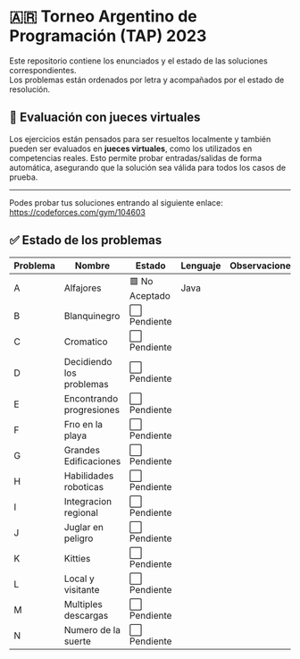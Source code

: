 # 🇦🇷 **Torneo Argentino de Programación (TAP) 2023**

Este repositorio contiene los enunciados y el estado de las soluciones correspondientes.  
Los problemas están ordenados por letra y acompañados por el estado de resolución.
## 🧪 Evaluación con jueces virtuales

Los ejercicios están pensados para ser resueltos localmente y también pueden ser evaluados en **jueces virtuales**, como los utilizados en competencias reales. Esto permite probar entradas/salidas de forma automática, asegurando que la solución sea válida para todos los casos de prueba.

---
Podes probar tus soluciones entrando al siguiente enlace:
https://codeforces.com/gym/104603
## ✅ Estado de los problemas

| Problema | Nombre                   | Estado       | Lenguaje | Observaciones                  |
|----------|--------------------------|--------------|----------|--------------------------------|
| A        | Alfajores                | 🟥 No Aceptado | Java  |                                |
| B        | Blanquinegro             | ⬜ Pendiente|          |                                |
| C        | Cromatico                | ⬜ Pendiente|          |                                |
| D        | Decidiendo los problemas | ⬜ Pendiente|          |                                |
| E        | Encontrando progresiones | ⬜ Pendiente|          |                                |
| F        | Frıo en la playa         | ⬜ Pendiente|          |                                |
| G        | Grandes Edificaciones    | ⬜ Pendiente|          |                                |
| H        | Habilidades roboticas    | ⬜ Pendiente|          |                                |
| I        | Integracion regional     | ⬜ Pendiente|          |                                |
| J        | Juglar en peligro        | ⬜ Pendiente|          |                                |
| K        | Kitties                  | ⬜ Pendiente|          |                                |
| L        | Local y visitante        | ⬜ Pendiente|          |                                |
| M        | Multiples descargas      | ⬜ Pendiente|          |                                |
| N        | Numero de la suerte      | ⬜ Pendiente|          |                                |


